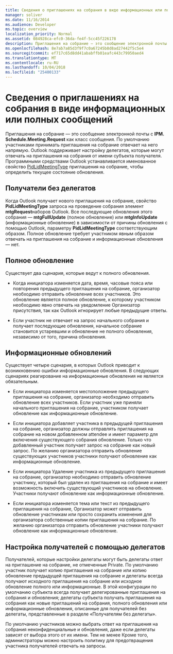 ```yaml
---
title: Сведения о приглашениях на собрания в виде информационных или полных сообщений
manager: soliver
ms.date: 11/16/2014
ms.audience: Developer
ms.topic: overview
localization_priority: Normal
ms.assetid: 084928ca-efc0-36da-fe4f-5cc45f226178
description: Приглашения на собрание — это сообщение электронной почты с IPM. Schedule.Meeting.Request как класс сообщения. По умолчанию участниками принимать приглашения на собрание отвечает на него напрямую.
ms.openlocfilehash: 8e7ab7a85d3f9f7c0a67245b8d8ad27442f5c5e4
ms.sourcegitcommit: ef717c65d8dd41ababffb01eafc443c79950aed4
ms.translationtype: MT
ms.contentlocale: ru-RU
ms.lasthandoff: 10/04/2018
ms.locfileid: "25400133"
---
```

# <a name="about-meeting-requests-as-informational-updates-and-full-updates"></a>Сведения о приглашениях на собрания в виде информационных или полных сообщений

Приглашения на собрание — это сообщение электронной почты с **IPM. Schedule.Meeting.Request** как класс сообщения. По умолчанию участниками принимать приглашения на собрание отвечает на него напрямую. Outlook поддерживает настройку делегатов, которые могут отвечать на приглашения на собрания от имени субъекта получателя. Программными средствами Outlook устанавливается именованное свойство [PidLidMeetingType](https://msdn.microsoft.com/library/290b290c-7836-4a7e-bf1a-8d0225a07e56%28Office.15%29.aspx) приглашения на собрание, чтобы определить текущее состояние обновления. 
  
## <a name="recipients-without-delegates"></a>Получатели без делегатов

Когда Outlook получает нового приглашения на собрание, свойство **PidLidMeetingType** запроса на проведение собрания элемент **mtgRequest**наборов Outlook. Все последующие обновления этого собрания — **mtgFullUpdate** (полное обновление) или **mtgInfoUpdate** (информационные обновление) в зависимости от причины обновления с помощью Outlook, параметру **PidLidMeetingType** соответствующим образом. Полное обновление требует участником явным образом отвечать на приглашения на собрание и информационные обновления — нет. 
  
## <a name="full-updates"></a>Полное обновление

Существует два сценария, которые ведут к полного обновления.
  
- Когда инициатора изменяется дата, время, часовые пояса или повторения предыдущего приглашения на собрание, организатор необходимо отправить обновление всех участников. Это обновление является полное обновление, к которому участником необходимо явно отвечать на уведомление Организатор присутствия, так как Outlook игнорирует любые предыдущие ответы.
    
- Если участник не отвечает на запрос начального собрания и получает последующие обновления, начальное собрание становится устаревшим и обновление не полного обновления, независимо от того, причина обновления.
    
## <a name="informational-updates"></a>Информационные обновлений

Существует четыре сценария, в которых Outlook приводит к возникновению ошибки информационные обновления. В следующих сценариях реагирование на информационные обновления не является обязательным.
  
- Если инициатора изменяется местоположение предыдущего приглашения на собрание, организатор необходимо отправить обновление всех участников. Если участник уже приняли начального приглашения на собрание, участником получает обновление как информационные обновление.
    
- Если инициатора добавляет участника в предыдущей приглашения на собрание, организатор должны отправлять приглашения на собрание на новом добавленном attendee и имеет параметр для включения существующего собрания обновление. Только что добавленный участник получает запрос на собрание как новый запрос. По желанию организатора отправить обновление существующих участников участники получают обновление как информационные обновление.
    
- Если инициатора Удаление участника из предыдущего приглашения на собрание, организатор необходимо отправить обновление участнику, который был удален из приглашения на собрание и имеет возможность включить существующий участников на обновление. Участники получают обновление как информационные обновление.
    
- Если инициатора изменяется тема или текст из предыдущего приглашения на собрание, Организатор может отправить обновление участникам или просто сохранить изменения для организатора собственные копии приглашения на собрание. По желанию организатора отправить обновление участники получают обновление как информационные обновление.
    
## <a name="recipients-set-up-with-delegates"></a>Настройка получателей с помощью делегатов

Получателей, которые настройки делегаты могут быть делегаты ответ на приглашение на собрание, не отмеченные Private. По умолчанию участник получает копию приглашения на собрание или копию обновление предыдущей приглашения на собрание и делегаты всегда получают исходного приглашения на собрание или исходное обновление полного или информационные. В этой конфигурации по умолчанию субъекта всегда получает делегированные приглашения на собрания и обновления; делегаты субъекта получать приглашения на собрания как новые приглашений на собрания, полного обновления или информационные обновления, описанные для получателей без делегаты, представленные в разделе «Получателям без делегаты».
  
По умолчанию участников можно выбрать ответ на приглашения на собрания неконфиденциальные и обновления, даже если делегаты зависят от выбора этого от их имени. Тем не менее Кроме того, администраторы можно настроить политику для предотвращения участника получателей отвечать на запросы.
  

